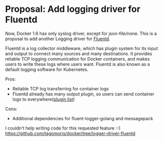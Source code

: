 # Proposal: Add logging driver for Fluentd

Now, Docker 1.6 has only syslog driver, except for json-file/none.
This is a proposal to add another Logging driver for [Fluentd](http://www.fluentd.org/).

Fluentd is a log collector middleware, which has plugin system for its input and output to connect many sources and many destinations.
It provides reliable TCP logging communication for Docker containers, and makes users to write these logs where users want. Fluentd is also known as a default logging software for Kubernetes.

Pros:
* Reliable TCP log transferring for container logs
* Fluentd already has many output plugin, so users can send container logs to everywhere([plugin list](http://www.fluentd.org/plugins))

Cons:
* Additional dependencies for fluent-logger-golang and messagepack

I couldn't help writing code for this requested feature :-) https://github.com/tagomoris/docker/tree/logger-driver-fluentd
